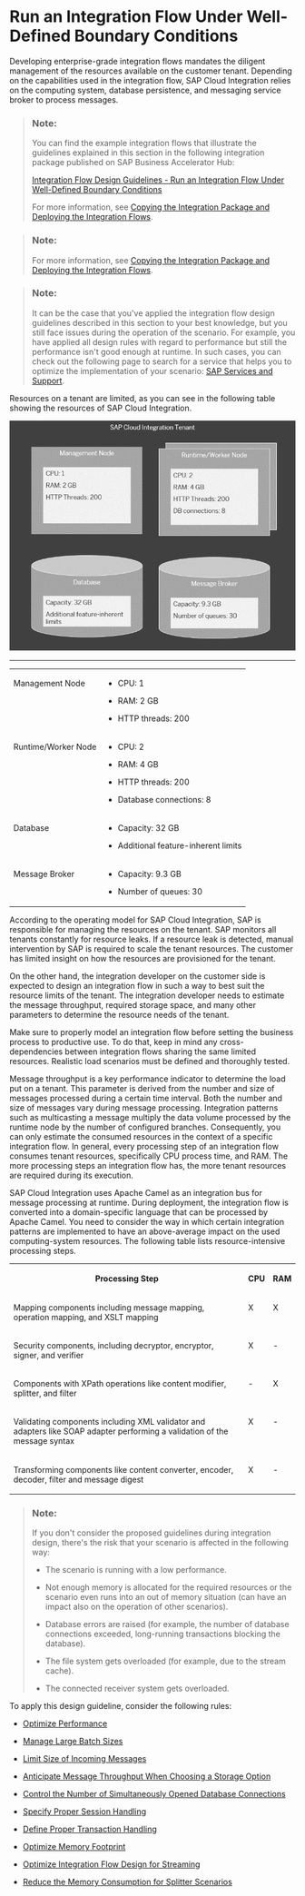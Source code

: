 <!-- loiof8cf97498d2549daab65db34f11e119d -->

# Run an Integration Flow Under Well-Defined Boundary Conditions

Developing enterprise-grade integration flows mandates the diligent management of the resources available on the customer tenant. Depending on the capabilities used in the integration flow, SAP Cloud Integration relies on the computing system, database persistence, and messaging service broker to process messages.

> ### Note:  
> You can find the example integration flows that illustrate the guidelines explained in this section in the following integration package published on SAP Business Accelerator Hub:
> 
> [Integration Flow Design Guidelines - Run an Integration Flow Under Well-Defined Boundary Conditions](https://api.sap.com/package/DesignGuidelinesManageResources?section=Overview)
> 
> For more information, see [Copying the Integration Package and Deploying the Integration Flows](copying-the-integration-package-and-deploying-the-integration-flows-2cb1d31.md).

> ### Note:  
> For more information, see [Copying the Integration Package and Deploying the Integration Flows](copying-the-integration-package-and-deploying-the-integration-flows-2cb1d31.md).

> ### Note:  
> It can be the case that you've applied the integration flow design guidelines described in this section to your best knowledge, but you still face issues during the operation of the scenario. For example, you have applied all design rules with regard to performance but still the performance isn't good enough at runtime. In such cases, you can check out the following page to search for a service that helps you to optimize the implementation of your scenario: [SAP Services and Support](https://www.sap.com/services-support.html).

Resources on a tenant are limited, as you can see in the following table showing the resources of SAP Cloud Integration.

![](images/Iflow_design_guide_1_11e50f0.png)

****


<table>
<tr>
<td valign="top">

Management Node



</td>
<td valign="top">

-   CPU: 1

-   RAM: 2 GB

-   HTTP threads: 200




</td>
</tr>
<tr>
<td valign="top">

Runtime/Worker Node



</td>
<td valign="top">

-   CPU: 2

-   RAM: 4 GB

-   HTTP threads: 200

-   Database connections: 8




</td>
</tr>
<tr>
<td valign="top">

Database



</td>
<td valign="top">

-   Capacity: 32 GB

-   Additional feature-inherent limits




</td>
</tr>
<tr>
<td valign="top">

Message Broker



</td>
<td valign="top">

-   Capacity: 9.3 GB

-   Number of queues: 30




</td>
</tr>
</table>

According to the operating model for SAP Cloud Integration, SAP is responsible for managing the resources on the tenant. SAP monitors all tenants constantly for resource leaks. If a resource leak is detected, manual intervention by SAP is required to scale the tenant resources. The customer has limited insight on how the resources are provisioned for the tenant.

On the other hand, the integration developer on the customer side is expected to design an integration flow in such a way to best suit the resource limits of the tenant. The integration developer needs to estimate the message throughput, required storage space, and many other parameters to determine the resource needs of the tenant.

Make sure to properly model an integration flow before setting the business process to productive use. To do that, keep in mind any cross-dependencies between integration flows sharing the same limited resources. Realistic load scenarios must be defined and thoroughly tested.

Message throughput is a key performance indicator to determine the load put on a tenant. This parameter is derived from the number and size of messages processed during a certain time interval. Both the number and size of messages vary during message processing. Integration patterns such as multicasting a message multiply the data volume processed by the runtime node by the number of configured branches. Consequently, you can only estimate the consumed resources in the context of a specific integration flow. In general, every processing step of an integration flow consumes tenant resources, specifically CPU process time, and RAM. The more processing steps an integration flow has, the more tenant resources are required during its execution.

SAP Cloud Integration uses Apache Camel as an integration bus for message processing at runtime. During deployment, the integration flow is converted into a domain-specific language that can be processed by Apache Camel. You need to consider the way in which certain integration patterns are implemented to have an above-average impact on the used computing-system resources. The following table lists resource-intensive processing steps.


<table>
<tr>
<th valign="top">

Processing Step



</th>
<th valign="top">

CPU



</th>
<th valign="top">

RAM



</th>
</tr>
<tr>
<td valign="top">

Mapping components including message mapping, operation mapping, and XSLT mapping



</td>
<td valign="top">

X



</td>
<td valign="top">

X



</td>
</tr>
<tr>
<td valign="top">

Security components, including decryptor, encryptor, signer, and verifier



</td>
<td valign="top">

X



</td>
<td valign="top">

\-



</td>
</tr>
<tr>
<td valign="top">

Components with XPath operations like content modifier, splitter, and filter



</td>
<td valign="top">

\-



</td>
<td valign="top">

X



</td>
</tr>
<tr>
<td valign="top">

Validating components including XML validator and adapters like SOAP adapter performing a validation of the message syntax



</td>
<td valign="top">

X



</td>
<td valign="top">

\-



</td>
</tr>
<tr>
<td valign="top">

Transforming components like content converter, encoder, decoder, filter and message digest



</td>
<td valign="top">

X



</td>
<td valign="top">

\-



</td>
</tr>
</table>

> ### Note:  
> If you don't consider the proposed guidelines during integration design, there's the risk that your scenario is affected in the following way:
> 
> -   The scenario is running with a low performance.
> 
> -   Not enough memory is allocated for the required resources or the scenario even runs into an out of memory situation \(can have an impact also on the operation of other scenarios\).
> 
> -   Database errors are raised \(for example, the number of database connections exceeded, long-running transactions blocking the database\).
> 
> -   The file system gets overloaded \(for example, due to the stream cache\).
> 
> -   The connected receiver system gets overloaded.

To apply this design guideline, consider the following rules:

-   [Optimize Performance](optimize-performance-491c80d.md)

-   [Manage Large Batch Sizes](manage-large-batch-sizes-825d2cf.md)

-   [Limit Size of Incoming Messages](limit-size-of-incoming-messages-8319e33.md)

-   [Anticipate Message Throughput When Choosing a Storage Option](anticipate-message-throughput-when-choosing-a-storage-option-5b38765.md)

-   [Control the Number of Simultaneously Opened Database Connections](control-the-number-of-simultaneously-opened-database-connections-90628e9.md)

-   [Specify Proper Session Handling](specify-proper-session-handling-06a28e0.md)

-   [Define Proper Transaction Handling](define-proper-transaction-handling-1c31963.md)

-   [Optimize Memory Footprint](optimize-memory-footprint-dc24074.md)

-   [Optimize Integration Flow Design for Streaming](optimize-integration-flow-design-for-streaming-396941a.md)

-   [Reduce the Memory Consumption for Splitter Scenarios](reduce-the-memory-consumption-for-splitter-scenarios-de974b8.md)


